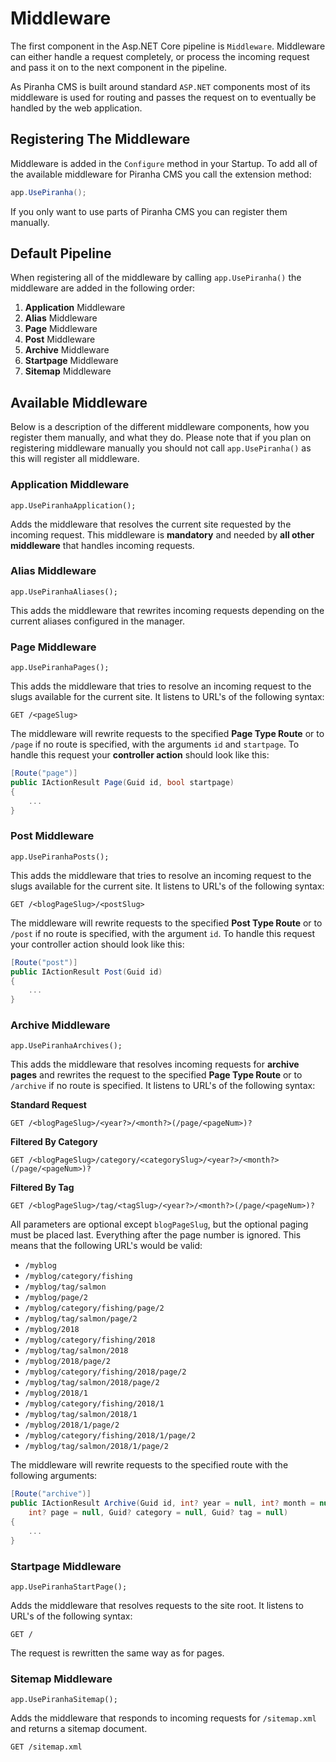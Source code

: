 # Middleware

The first component in the Asp.NET Core pipeline is `Middleware`. Middleware can either handle a request completely, or process the incoming request and pass it on to the next component in the pipeline.

As Piranha CMS is built around standard `ASP.NET` components most of its middleware is used for routing and passes the request on to eventually be handled by the web application.

## Registering The Middleware

Middleware is added in the `Configure` method in your Startup. To add all of the available middleware for Piranha CMS you call the extension method:

~~~ csharp
app.UsePiranha();
~~~

If you only want to use parts of Piranha CMS you can register them manually.

## Default Pipeline

When registering all of the middleware by calling `app.UsePiranha()` the middleware are added in the following order:

1. **Application** Middleware
2. **Alias** Middleware
3. **Page** Middleware
4. **Post** Middleware
5. **Archive** Middleware
6. **Startpage** Middleware
7. **Sitemap** Middleware

## Available Middleware

Below is a description of the different middleware components, how you register them manually, and what they do. Please note that if you plan on registering middleware manually you should not call `app.UsePiranha()` as this will register all middleware.

### Application Middleware

`app.UsePiranhaApplication();`

Adds the middleware that resolves the current site requested by the incoming request. This middleware is **mandatory** and needed by **all other middleware** that handles incoming requests.

### Alias Middleware

`app.UsePiranhaAliases();`

This adds the middleware that rewrites incoming requests depending on the current aliases configured in the manager.

### Page Middleware

`app.UsePiranhaPages();`

This adds the middleware that tries to resolve an incoming request to the slugs available for the current site. It listens to URL's of the following syntax:

`GET /<pageSlug>`

The middleware will rewrite requests to the specified **Page Type Route** or to `/page` if no route is specified, with the arguments `id` and `startpage`. To handle this request your **controller action** should look like this:

~~~ csharp
[Route("page")]
public IActionResult Page(Guid id, bool startpage)
{
    ...
}
~~~

### Post Middleware

`app.UsePiranhaPosts();`

This adds the middleware that tries to resolve an incoming request to the slugs available for the current site. It listens to URL's of the following syntax:

`GET /<blogPageSlug>/<postSlug>`

The middleware will rewrite requests to the specified **Post Type Route** or to `/post` if no route is specified, with the argument `id`. To handle this request your controller action should look like this:

~~~ csharp
[Route("post")]
public IActionResult Post(Guid id)
{
    ...
}
~~~

### Archive Middleware

`app.UsePiranhaArchives();`

This adds the middleware that resolves incoming requests for **archive pages** and rewrites the request to the specified **Page Type Route** or to `/archive` if no route is specified. It listens to URL's of the following syntax:

**Standard Request**

`GET /<blogPageSlug>/<year?>/<month?>(/page/<pageNum>)?`

**Filtered By Category**

`GET /<blogPageSlug>/category/<categorySlug>/<year?>/<month?>(/page/<pageNum>)?`

**Filtered By Tag**

`GET /<blogPageSlug>/tag/<tagSlug>/<year?>/<month?>(/page/<pageNum>)?`

All parameters are optional except `blogPageSlug`, but the optional paging must be placed last. Everything after the page number is ignored. This means that the following URL's would be valid:

* `/myblog`
* `/myblog/category/fishing`
* `/myblog/tag/salmon`
* `/myblog/page/2`
* `/myblog/category/fishing/page/2`
* `/myblog/tag/salmon/page/2`
* `/myblog/2018`
* `/myblog/category/fishing/2018`
* `/myblog/tag/salmon/2018`
* `/myblog/2018/page/2`
* `/myblog/category/fishing/2018/page/2`
* `/myblog/tag/salmon/2018/page/2`
* `/myblog/2018/1`
* `/myblog/category/fishing/2018/1`
* `/myblog/tag/salmon/2018/1`
* `/myblog/2018/1/page/2`
* `/myblog/category/fishing/2018/1/page/2`
* `/myblog/tag/salmon/2018/1/page/2`

The middleware will rewrite requests to the specified route with the following arguments:

~~~ csharp
[Route("archive")]
public IActionResult Archive(Guid id, int? year = null, int? month = null,
    int? page = null, Guid? category = null, Guid? tag = null)
{
    ...
}
~~~

### Startpage Middleware

`app.UsePiranhaStartPage();`

Adds the middleware that resolves requests to the site root. It listens to URL's of the following syntax:

`GET /`

The request is rewritten the same way as for pages.

### Sitemap Middleware

`app.UsePiranhaSitemap();`

Adds the middleware that responds to incoming requests for `/sitemap.xml` and returns a sitemap document.

`GET /sitemap.xml`